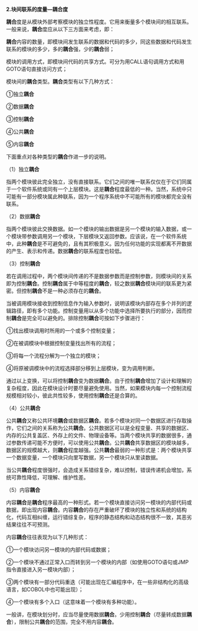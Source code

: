 **2.块间联系的度量—耦合度**

**耦合**度是从模块外部考察模块的独立性程度。它用来衡量多个模块间的相互联系。一般来说，**耦合**度应从以下三方面来考虑，即：

**耦合**内容的数量，即模块间发生联系的数据和代码的多少，同这些数据和代码发生联系的模块的多少，多的**耦合**强，少的**耦合**弱；

模块的调用方式，即模块间代码的共享方式。可分为用CALL语句调用方式和用GOTO语句直接访问方式；

模块间的**耦合**类型。**耦合**类型有以下几种方式：

①独立**耦合**

②数据**耦合**

③控制**耦合**

④公共**耦合**

⑤内容**耦合**

下面重点对各种类型的**耦合**作进一步的说明。

（1）独立**耦合**

指两个模块彼此完全独立，没有直接联系。它们之间的唯一联系仅仅在于它们同属于一个软件系统或同有一个上层模块。这是**耦合**程度最低的一种。当然，系统中只可能有一部分模块属此种联系，因为一个程序系统中不可能所有的模块都完全没有联系。

（2）数据**耦合**

指两个模块彼此交换数据。如一个模块的输出数据是另一个模块的输入数据，或一个模块带参数调用另一个模块，下层模块又返回参数。应该说，在一个软件系统中，此种**耦合**是不可避免的，且有其积极意义。因为任何功能的实现都离不开数据的产生、表示和传递。数据**耦合**的联系程度也较低。

（3）控制**耦合**

若在调用过程中，两个模块间传递的不是数据参数而是控制参数，则模块间的关系即为控制**耦合**。控制**耦合**属于中等程度的**耦合**，较之数据**耦合**模块间的联系更为紧密。但控制**耦合**不是一种必须存在的**耦合**。

当被调用模块接收到控制信息作为输入参数时，说明该模块内部存在多个并列的逻辑路径，即有多个功能。控制变量用以从多个功能中选择所要执行的部分，因而控制**耦合**是完全可以避免的。排除控制**耦合**可按如下步骤进行：

①找出模块调用时所用的一个或多个控制变量；

②在被调模块中根据控制变量找出所有的流程；

③将每一个流程分解为一个独立的模块；

④将原被调模块中的流程选择部分移到上层模块，变为调用判断。

通过以上变换，可以将控制**耦合**变为数据**耦合**。由于控制**耦合**增加了设计和理解的复杂程度，因此在模块设计时要尽量避免使用。当然，如果模块内每一个控制流程规模相对较小，彼此共性较多，使用控制**耦合**还是合算的。

（4）公共**耦合**

公共**耦合**又称公共环境**耦合**或数据区**耦合**。若多个模块对同一个数据区进行存取操作，它们之间的关系称为公共**耦合**。公共数据区可以是全程变量、共享的数据区、内存的公共复盖区、外存上的文件、物理设备等。当两个模块共享的数据很多，通过参数传递可能不方便时，可以使用公共**耦合**。公共**耦合**共享数据区的模块越多，数据区的规模越大，则**耦合**程度越强。公共**耦合**最弱的一种形式是：两个模块共享一个数据变量，一个模块只向里写数据，另一个模块只从里读数据。

当公共**耦合**程度很强时，会造成关系错综复杂，难以控制，错误传递机会增加，系统可靠性降低，可理解、维护性差。

（5）内容**耦合**

内容**耦合**是**耦合**程序最高的一种形式。若一个模块直接访问另一模块的内部代码或数据，即出现内容**耦合**。内容**耦合**的存在严重破坏了模块的独立性和系统的结构化，代码互相纠缠，运行错综复杂，程序的静态结构和动态结构很不一致，其恶劣结果往往不可预测。

内容**耦合**往往表现为以下几种形式：

①一个模块访问另一模块的内部代码或数据；

②一个模块不通过正常入口而转到另一个模块的内部（如使用GOTO语句或JMP指令直接进入另一模块内部）；

③两个模块有一部分代码重迭（可能出现在汇编程序中，在一些非结构化的高级语言，如COBOL中也可能出现）；

④一个模块有多个入口（这意味着一个模块有多种功能）。

一般讲，在模块划分时，应当尽量使用数据**耦合**。少用控制**耦合**（尽量转成数据**耦合**），限制公共**耦合**的范围，完全不用内容**耦合**。
